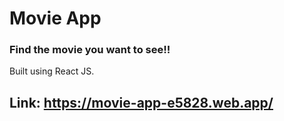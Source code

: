 # Movie App
### Find the movie you want to see!!
Built using React JS.

## Link: https://movie-app-e5828.web.app/
